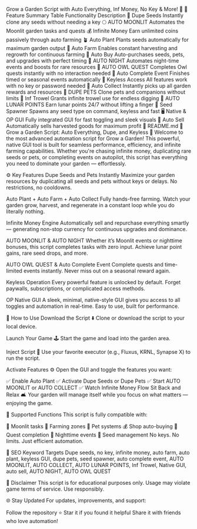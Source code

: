 Grow a Garden Script with Auto Everything, Inf Money, No Key & More! 🚀
🌟 Feature Summary Table
Functionality	Description
🌾 Dupe Seeds	Instantly clone any seeds without needing a key
🌕 AUTO MOONLIT	Automates the Moonlit garden tasks and quests
💰 Infinite Money	Earn unlimited coins passively through auto farming
🪴 Auto Plant	Plants seeds automatically for maximum garden output
🔁 Auto Farm	Enables constant harvesting and regrowth for continuous farming
🛒 Auto Buy	Auto-purchases seeds, pets, and upgrades with perfect timing
🌌 AUTO NIGHT	Automates night-time events and boosts for rare resources
🦉 AUTO OWL QUEST	Completes Owl quests instantly with no interaction needed
🎉 Auto Complete Event	Finishes timed or seasonal events automatically
🧪 Keyless Access	All features work with no key or password needed
🧺 Auto Collect	Instantly picks up all garden rewards and resources
🐾 DUPE PETS	Clone pets and companions without limits
🧤 Inf Trowel	Grants infinite trowel use for endless digging
🌙 AUTO LUNAR POINTS	Earn lunar points 24/7 without lifting a finger
🌱 Seed Spawner	Spawns any seed type on command, keyless and fast
🖥️ Native & OP GUI	Fully integrated GUI for fast toggling and sleek visuals
💸 Auto Sell	Automatically sells harvested goods for maximum profit
📘 README.md
🌿 Grow a Garden Script: Auto Everything, Dupe, and Keyless 🌿
Welcome to the most advanced automation script for Grow a Garden! This powerful, native GUI tool is built for seamless performance, efficiency, and infinite farming capabilities. Whether you're chasing infinite money, duplicating rare seeds or pets, or completing events on autopilot, this script has everything you need to dominate your garden — effortlessly.

⚙️ Key Features
Dupe Seeds and Pets Instantly
Maximize your garden resources by duplicating all seeds and pets without keys or delays. No restrictions, no cooldowns.

Auto Plant + Auto Farm + Auto Collect
Fully hands-free farming. Watch your garden grow, harvest, and regenerate in a constant loop while you do literally nothing.

Infinite Money Engine
Automatically sell and repurchase everything smartly — generating non-stop currency for continuous upgrades and dominance.

AUTO MOONLIT & AUTO NIGHT
Whether it’s Moonlit events or nighttime bonuses, this script completes tasks with zero input. Achieve lunar point gains, rare seed drops, and more.

AUTO OWL QUEST & Auto Complete Event
Complete quests and time-limited events instantly. Never miss out on a seasonal reward again.

Keyless Operation
Every powerful feature is unlocked by default. Forget paywalls, subscriptions, or complicated access methods.

OP Native GUI
A sleek, minimal, native-style GUI gives you access to all toggles and automation in real-time. Easy to use, built for performance.

🚀 How to Use
Download the Script ⬇️
Clone or download the script to your local device.

Launch Your Game 🕹️
Start the game and load into the garden area.

Inject Script 💉
Use your favorite executor (e.g., Fluxus, KRNL, Synapse X) to run the script.

Activate Features ⚙️
Open the GUI and toggle the features you want:

✅ Enable Auto Plant
✅ Activate Dupe Seeds or Dupe Pets
✅ Start AUTO MOONLIT or AUTO COLLECT
✅ Watch Infinite Money Flow
Sit Back and Relax 🛋️
Your garden will manage itself while you focus on what matters — enjoying the game.

🧩 Supported Functions
This script is fully compatible with:

🌙 Moonlit tasks
🌾 Farming zones
🐾 Pet systems
💰 Shop auto-buying
🦉 Quest completion
🌚 Nighttime events
🌱 Seed management
No keys. No limits. Just efficient automation.

🧠 SEO Keyword Targets
Dupe seeds, no key, infinite money, auto farm, auto plant, keyless GUI, dupe pets, seed spawner, auto complete event, AUTO MOONLIT, AUTO COLLECT, AUTO LUNAR POINTS, Inf Trowel, Native GUI, auto sell, AUTO NIGHT, AUTO OWL QUEST

📎 Disclaimer
This script is for educational purposes only. Usage may violate game terms of service. Use responsibly.

🌐 Stay Updated
For updates, improvements, and support:

Follow the repository
⭐ Star it if you found it helpful
Share it with friends who love automation!
